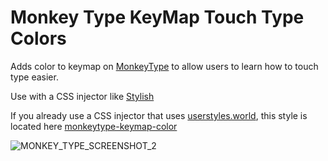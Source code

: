 # Monkey Type KeyMap Touch Type Colors

Adds color to keymap on [MonkeyType](https://monkeytype.com/) to allow users to learn how to touch type easier. 

Use with a CSS injector like [Stylish](https://chromewebstore.google.com/detail/stylus/clngdbkpkpeebahjckkjfobafhncgmne)

If you already use a CSS injector that uses [userstyles.world](https://userstyles.world), this style is located here [monkeytype-keymap-color](https://userstyles.world/style/17547/monkeytype-keymap-color)

![MONKEY_TYPE_SCREENSHOT_2](https://github.com/user-attachments/assets/deda7d98-824b-4956-b2b7-0173b198d0d2)
